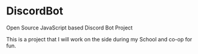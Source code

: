 # DiscordBot
Open Source JavaScript based Discord Bot Project

This is a project that I will work on the side during my School and co-op for fun.
